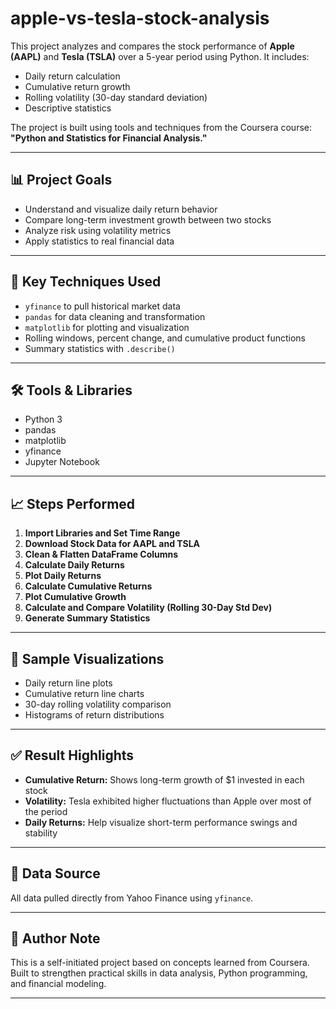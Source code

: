 # apple-vs-tesla-stock-analysis
This project analyzes and compares the stock performance of **Apple (AAPL)** and **Tesla (TSLA)** over a 5-year period using Python. It includes:

- Daily return calculation
- Cumulative return growth
- Rolling volatility (30-day standard deviation)
- Descriptive statistics

The project is built using tools and techniques from the Coursera course: **"Python and Statistics for Financial Analysis."**

---

## 📊 Project Goals

- Understand and visualize daily return behavior
- Compare long-term investment growth between two stocks
- Analyze risk using volatility metrics
- Apply statistics to real financial data

---

## 🧠 Key Techniques Used

- `yfinance` to pull historical market data  
- `pandas` for data cleaning and transformation  
- `matplotlib` for plotting and visualization  
- Rolling windows, percent change, and cumulative product functions  
- Summary statistics with `.describe()`

---

## 🛠 Tools & Libraries

- Python 3  
- pandas  
- matplotlib  
- yfinance  
- Jupyter Notebook

---

## 📈 Steps Performed

1. **Import Libraries and Set Time Range**
2. **Download Stock Data for AAPL and TSLA**
3. **Clean & Flatten DataFrame Columns**
4. **Calculate Daily Returns**
5. **Plot Daily Returns**
6. **Calculate Cumulative Returns**
7. **Plot Cumulative Growth**
8. **Calculate and Compare Volatility (Rolling 30-Day Std Dev)**
9. **Generate Summary Statistics**

---

## 📌 Sample Visualizations

- Daily return line plots  
- Cumulative return line charts  
- 30-day rolling volatility comparison  
- Histograms of return distributions

---

## ✅ Result Highlights

- **Cumulative Return:** Shows long-term growth of $1 invested in each stock  
- **Volatility:** Tesla exhibited higher fluctuations than Apple over most of the period  
- **Daily Returns:** Help visualize short-term performance swings and stability

---

## 📂 Data Source

All data pulled directly from Yahoo Finance using `yfinance`.

---

## 🚀 Author Note

This is a self-initiated project based on concepts learned from Coursera. Built to strengthen practical skills in data analysis, Python programming, and financial modeling.

---

